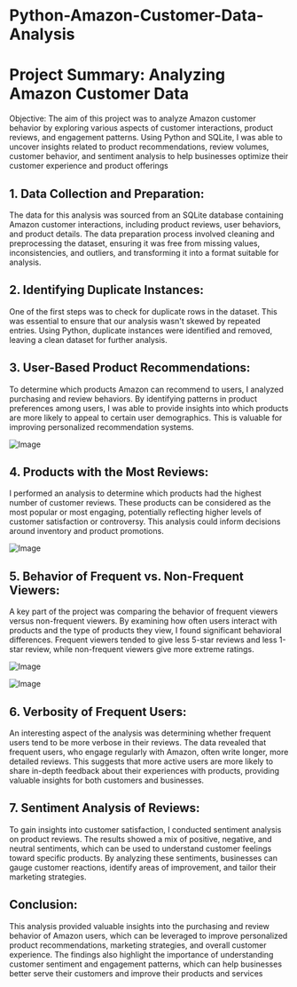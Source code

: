 # Python-Amazon-Customer-Data-Analysis
# Project Summary: Analyzing Amazon Customer Data
Objective: The aim of this project was to analyze Amazon customer behavior by exploring various aspects of customer interactions, product reviews, and engagement patterns. Using Python and SQLite, I was able to uncover insights related to product recommendations, review volumes, customer behavior, and sentiment analysis to help businesses optimize their customer experience and product offerings
## 1. Data Collection and Preparation: 
The data for this analysis was sourced from an SQLite database containing Amazon customer interactions, including product reviews, user behaviors, and product details. The data preparation process involved cleaning and preprocessing the dataset, ensuring it was free from missing values, inconsistencies, and outliers, and transforming it into a format suitable for analysis.

## 2. Identifying Duplicate Instances: 
One of the first steps was to check for duplicate rows in the dataset. This was essential to ensure that our analysis wasn't skewed by repeated entries. Using Python, duplicate instances were identified and removed, leaving a clean dataset for further analysis.

## 3. User-Based Product Recommendations: 
To determine which products Amazon can recommend to users, I analyzed purchasing and review behaviors. By identifying patterns in product preferences among users, I was able to provide insights into which products are more likely to appeal to certain user demographics. This is valuable for improving personalized recommendation systems.

![Image](https://github.com/user-attachments/assets/c44defee-af10-450d-8d8a-64d7db91df06)

## 4. Products with the Most Reviews:
I performed an analysis to determine which products had the highest number of customer reviews. These products can be considered as the most popular or most engaging, potentially reflecting higher levels of customer satisfaction or controversy. This analysis could inform decisions around inventory and product promotions.

![Image](https://github.com/user-attachments/assets/b54381db-8949-4539-8433-90589db3c25f)

## 5. Behavior of Frequent vs. Non-Frequent Viewers: 
A key part of the project was comparing the behavior of frequent viewers versus non-frequent viewers. By examining how often users interact with products and the type of products they view, I found significant behavioral differences. Frequent viewers tended to give less 5-star reviews and less 1-star review, while non-frequent viewers give more extreme ratings.

![Image](https://github.com/user-attachments/assets/619c76bd-a188-4004-a69c-f3a1aff26ead)

![Image](https://github.com/user-attachments/assets/626448cf-78ac-4f9e-9123-bd6827789d2e)

## 6. Verbosity of Frequent Users: 
An interesting aspect of the analysis was determining whether frequent users tend to be more verbose in their reviews. The data revealed that frequent users, who engage regularly with Amazon, often write longer, more detailed reviews. This suggests that more active users are more likely to share in-depth feedback about their experiences with products, providing valuable insights for both customers and businesses.

## 7. Sentiment Analysis of Reviews: 
To gain insights into customer satisfaction, I conducted sentiment analysis on product reviews. The results showed a mix of positive, negative, and neutral sentiments, which can be used to understand customer feelings toward specific products. By analyzing these sentiments, businesses can gauge customer reactions, identify areas of improvement, and tailor their marketing strategies.

## Conclusion:
This analysis provided valuable insights into the purchasing and review behavior of Amazon users, which can be leveraged to improve personalized product recommendations, marketing strategies, and overall customer experience. The findings also highlight the importance of understanding customer sentiment and engagement patterns, which can help businesses better serve their customers and improve their products and services
